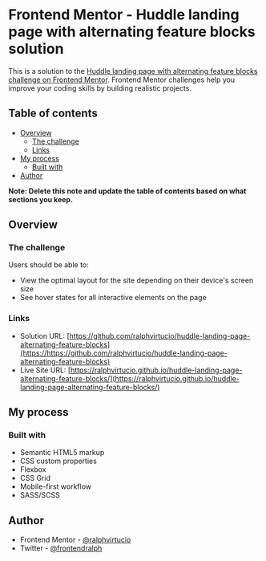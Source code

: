 # Frontend Mentor - Huddle landing page with alternating feature blocks solution

This is a solution to the [Huddle landing page with alternating feature blocks challenge on Frontend Mentor](https://www.frontendmentor.io/challenges/huddle-landing-page-with-alternating-feature-blocks-5ca5f5981e82137ec91a5100). Frontend Mentor challenges help you improve your coding skills by building realistic projects.

## Table of contents

- [Overview](#overview)
  - [The challenge](#the-challenge)
  - [Links](#links)
- [My process](#my-process)
  - [Built with](#built-with)
- [Author](#author)

**Note: Delete this note and update the table of contents based on what sections you keep.**

## Overview

### The challenge

Users should be able to:

- View the optimal layout for the site depending on their device's screen size
- See hover states for all interactive elements on the page

### Links

- Solution URL: [https://github.com/ralphvirtucio/huddle-landing-page-alternating-feature-blocks](https://https://github.com/ralphvirtucio/huddle-landing-page-alternating-feature-blocks)
- Live Site URL: [https://ralphvirtucio.github.io/huddle-landing-page-alternating-feature-blocks/](https://ralphvirtucio.github.io/huddle-landing-page-alternating-feature-blocks/)

## My process

### Built with

- Semantic HTML5 markup
- CSS custom properties
- Flexbox
- CSS Grid
- Mobile-first workflow
- SASS/SCSS

## Author

- Frontend Mentor - [@ralphvirtucio](https://www.frontendmentor.io/profile/ralphvirtucio)
- Twitter - [@frontendralph](https://www.twitter.com/frontendralph)
